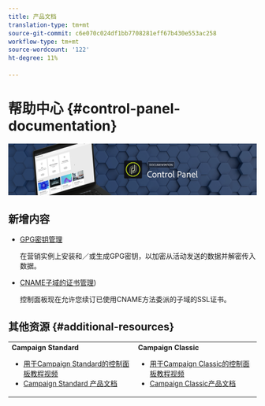 ```yaml
---
title: 产品文档
translation-type: tm+mt
source-git-commit: c6e070c024df1bb7708281eff67b430e553ac258
workflow-type: tm+mt
source-wordcount: '122'
ht-degree: 11%

---
```



# 帮助中心 {#control-panel-documentation}

![](assets/do-not-localize/banner.png)

## 新增内容

* [GPG密钥管理](instances-settings/using/gpg-keys-management.md)

   在营销实例上安装和／或生成GPG密钥，以加密从活动发送的数据并解密传入数据。

* [CNAME子域的证书管理](subdomains-certificates/using/renewing-subdomain-certificate.md))

   控制面板现在允许您续订已使用CNAME方法委派的子域的SSL证书。

## 其他资源 {#additional-resources}

<table>
    <tr>
        <td><b>Campaign Standard</b><br/>
        <ul>
            <li><a href="https://docs.adobe.com/content/help/en/campaign-learn/campaign-standard-tutorials/administrating/control-panel/control-panel-overview.html">用于Campaign Standard的控制面板教程视频</a></li>
            <li><a href="https://docs.adobe.com/content/help/en/campaign-standard/using/campaign-standard-home.html">Campaign Standard 产品文档</a></li>
        </ul>
        </td>
        <td><b>Campaign Classic</b><br/>
        <ul>
            <li><a href="https://docs.adobe.com/content/help/en/campaign-learn/campaign-classic-tutorials/administrating/control-panel-acc/control-panel-overview.html">用于Campaign Classic的控制面板教程视频</a></li>
            <li><a href="https://docs.adobe.com/content/help/en/campaign-classic/using/campaign-classic-home.html">Campaign Classic产品文档</a></li>
        </ul>
        </td>
    </tr>
</table>
